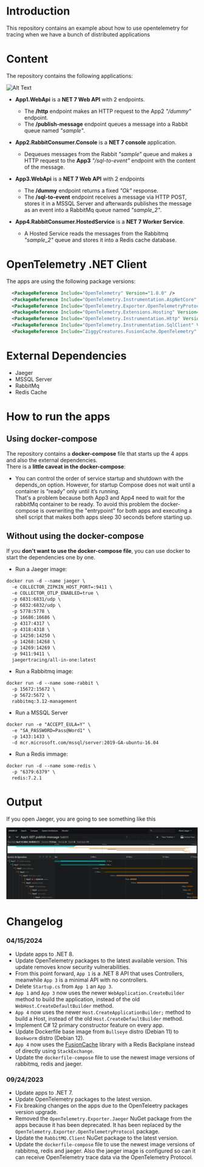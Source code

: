 # **Introduction**
This repository contains an example about how to use opentelemetry for tracing when we have a bunch of distributed applications

# **Content**

The repository contains the following applications:

![Alt Text](https://github.com/karlospn/opentelemetry-tracing-demo/blob/master/docs/components-diagram.png)

- **App1.WebApi** is a **NET 7 Web API** with 2 endpoints.
    - The **/http** endpoint makes an HTTP request to the App2 _"/dummy"_ endpoint.
    - The **/publish-message** endpoint queues a message into a Rabbit queue named _"sample"_.
    
- **App2.RabbitConsumer.Console** is a **NET 7 console** application. 
  - Dequeues messages from the Rabbit _"sample"_ queue and makes a HTTP request to the **App3** _"/sql-to-event"_ endpoint with the content of the message.

- **App3.WebApi** is a **NET 7 Web API** with 2 endpoints
    - The **/dummy** endpoint returns a fixed _"Ok"_ response.
    - The **/sql-to-event** endpoint receives a message via HTTP POST, stores it in a MSSQL Server and afterwards publishes the message as an event into a RabbitMq queue named _"sample_2"_.

- **App4.RabbitConsumer.HostedService** is a **NET 7 Worker Service**.
  - A Hosted Service reads the messages from the Rabbitmq _"sample_2"_ queue and stores it into a Redis cache database.

# **OpenTelemetry .NET Client**

The apps are using the following package versions:

```xml
  <PackageReference Include="OpenTelemetry" Version="1.8.0" />
  <PackageReference Include="OpenTelemetry.Instrumentation.AspNetCore" Version="1.8.1" />
  <PackageReference Include="OpenTelemetry.Exporter.OpenTelemetryProtocol" Version="1.8.0" />
  <PackageReference Include="OpenTelemetry.Extensions.Hosting" Version="1.8.0" />
  <PackageReference Include="OpenTelemetry.Instrumentation.Http" Version="1.8.1" />
  <PackageReference Include="OpenTelemetry.Instrumentation.SqlClient" Version="1.8.0-beta.1" />
  <PackageReference Include="ZiggyCreatures.FusionCache.OpenTelemetry" Version="1.0.0" />
```

# **External Dependencies**

- Jaeger 
- MSSQL Server
- RabbitMq
- Redis Cache


# **How to run the apps**

##  **Using docker-compose**

The repository contains  a **docker-compose** file that starts up the 4 apps and also the external dependencies.   
There is a **little caveat in the docker-compose**: 
- You can control the order of service startup and shutdown with the depends_on option. However, for startup Compose does not wait until a container is “ready” only until it’s running.    
That's a problem because both App3 and App4 need to wait for the rabbitMq container to be ready. To avoid this problem the docker-compose is overwriting the "entrypoint" for both apps and executing a shell script that makes both apps sleep 30 seconds before starting up.

## **Without using the docker-compose**

If you **don't want to use the docker-compose file**, you can use docker to start the dependencies one by one.

- Run a Jaeger image:
```shell
docker run -d --name jaeger \
  -e COLLECTOR_ZIPKIN_HOST_PORT=:9411 \
  -e COLLECTOR_OTLP_ENABLED=true \
  -p 6831:6831/udp \
  -p 6832:6832/udp \
  -p 5778:5778 \
  -p 16686:16686 \
  -p 4317:4317 \
  -p 4318:4318 \
  -p 14250:14250 \
  -p 14268:14268 \
  -p 14269:14269 \
  -p 9411:9411 \
  jaegertracing/all-in-one:latest
```
- Run a Rabbitmq image:

```shell
docker run -d --name some-rabbit \
  -p 15672:15672 \
  -p 5672:5672 \
  rabbitmq:3.12-management
```
- Run a MSSQL Server

```shell
docker run -e "ACCEPT_EULA=Y" \
  -e "SA_PASSWORD=Pass@Word1" \
  -p 1433:1433 \
  -d mcr.microsoft.com/mssql/server:2019-GA-ubuntu-16.04
```

- Run a Redis immage:

```shell
docker run -d --name some-redis \
  -p "6379:6379" \
  redis:7.2.1
```

# Output

If you open Jaeger, you are going to see something like this

![Alt Text](https://github.com/karlospn/opentelemetry-tracing-demo/blob/master/docs/jaeger.png)

# Changelog

### **04/15/2024**
- Update apps to .NET 8.
- Update OpenTelemetry packages to the latest available version. This update removes know security vulnerabilities.
- From this point forward, ``App 1`` is a .NET 8 API that uses Controllers, meanwhile ``App 3`` is a minimal API with no controllers.
- Delete ``Startup.cs`` from ``App 1`` an ``App 3``.
- ``App 1`` and ``App 3`` now uses the newer ``WebApplication.CreateBuilder`` method to build the application, instead of the old ``WebHost.CreateDefaultBuilder`` method.
- ``App 4`` now uses the newer ``Host.CreateApplicationBuilder;`` method to build a Host, instead of the old ``Host.CreateDefaultBuilder`` method.
- Implement C# 12 primary constructor feature on every app.
- Update Dockerfile base image from ``Bullseye`` distro (Debian 11) to ``Bookworm`` distro (Debian 12).
- ``App 4`` now uses the [FusionCache](https://github.com/ZiggyCreatures/FusionCache/tree/main) library with a Redis Backplane instead of directly using ``StackExchange``.
- Update the ``dockerfile-compose`` file to use the newest image versions of rabbitmq, redis and jaeger.


### **09/24/2023**
- Update apps to .NET 7.
- Update OpenTelemetry packages to the latest version.
- Fix breaking changes on the apps due to the OpenTeleetry packages version upgrade.
- Removed the ``OpenTelemetry.Exporter.Jaeger`` NuGet package from the apps because it has been deprecated. It has been replaced by the ``OpenTelemetry.Exporter.OpenTelemetryProtocol`` package.
- Update the ``RabbitMQ.Client`` NuGet package to the latest version.
- Update the ``dockerfile-compose`` file to use the newest image versions of rabbitmq, redis and jaeger. Also the jaeger image is configured so can it can receive OpenTelemetry trace data via the OpenTelemetry Protocol.